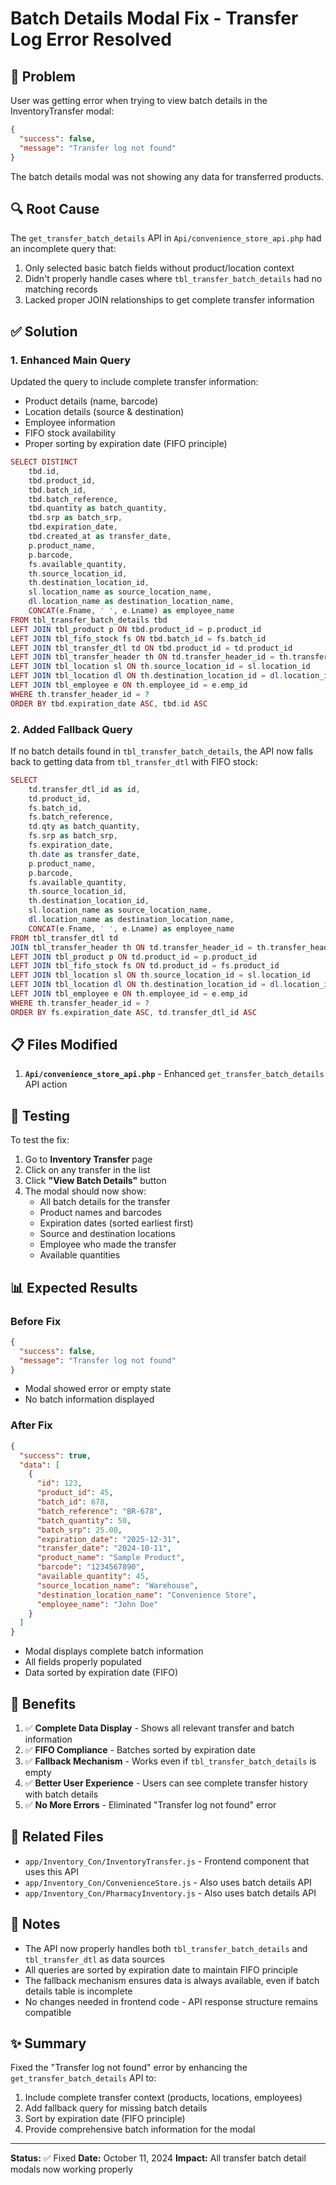 # Batch Details Modal Fix - Transfer Log Error Resolved

## 🎯 Problem
User was getting error when trying to view batch details in the InventoryTransfer modal:
```json
{
  "success": false,
  "message": "Transfer log not found"
}
```

The batch details modal was not showing any data for transferred products.

## 🔍 Root Cause
The `get_transfer_batch_details` API in `Api/convenience_store_api.php` had an incomplete query that:
1. Only selected basic batch fields without product/location context
2. Didn't properly handle cases where `tbl_transfer_batch_details` had no matching records
3. Lacked proper JOIN relationships to get complete transfer information

## ✅ Solution

### 1. Enhanced Main Query
Updated the query to include complete transfer information:
- Product details (name, barcode)
- Location details (source & destination)
- Employee information
- FIFO stock availability
- Proper sorting by expiration date (FIFO principle)

```php
SELECT DISTINCT
    tbd.id,
    tbd.product_id,
    tbd.batch_id,
    tbd.batch_reference,
    tbd.quantity as batch_quantity,
    tbd.srp as batch_srp,
    tbd.expiration_date,
    tbd.created_at as transfer_date,
    p.product_name,
    p.barcode,
    fs.available_quantity,
    th.source_location_id,
    th.destination_location_id,
    sl.location_name as source_location_name,
    dl.location_name as destination_location_name,
    CONCAT(e.Fname, ' ', e.Lname) as employee_name
FROM tbl_transfer_batch_details tbd
LEFT JOIN tbl_product p ON tbd.product_id = p.product_id
LEFT JOIN tbl_fifo_stock fs ON tbd.batch_id = fs.batch_id
LEFT JOIN tbl_transfer_dtl td ON tbd.product_id = td.product_id
LEFT JOIN tbl_transfer_header th ON td.transfer_header_id = th.transfer_header_id
LEFT JOIN tbl_location sl ON th.source_location_id = sl.location_id
LEFT JOIN tbl_location dl ON th.destination_location_id = dl.location_id
LEFT JOIN tbl_employee e ON th.employee_id = e.emp_id
WHERE th.transfer_header_id = ?
ORDER BY tbd.expiration_date ASC, tbd.id ASC
```

### 2. Added Fallback Query
If no batch details found in `tbl_transfer_batch_details`, the API now falls back to getting data from `tbl_transfer_dtl` with FIFO stock:

```php
SELECT 
    td.transfer_dtl_id as id,
    td.product_id,
    fs.batch_id,
    fs.batch_reference,
    td.qty as batch_quantity,
    fs.srp as batch_srp,
    fs.expiration_date,
    th.date as transfer_date,
    p.product_name,
    p.barcode,
    fs.available_quantity,
    th.source_location_id,
    th.destination_location_id,
    sl.location_name as source_location_name,
    dl.location_name as destination_location_name,
    CONCAT(e.Fname, ' ', e.Lname) as employee_name
FROM tbl_transfer_dtl td
JOIN tbl_transfer_header th ON td.transfer_header_id = th.transfer_header_id
LEFT JOIN tbl_product p ON td.product_id = p.product_id
LEFT JOIN tbl_fifo_stock fs ON td.product_id = fs.product_id
LEFT JOIN tbl_location sl ON th.source_location_id = sl.location_id
LEFT JOIN tbl_location dl ON th.destination_location_id = dl.location_id
LEFT JOIN tbl_employee e ON th.employee_id = e.emp_id
WHERE th.transfer_header_id = ?
ORDER BY fs.expiration_date ASC, td.transfer_dtl_id ASC
```

## 📋 Files Modified
1. **`Api/convenience_store_api.php`** - Enhanced `get_transfer_batch_details` API action

## 🧪 Testing
To test the fix:

1. Go to **Inventory Transfer** page
2. Click on any transfer in the list
3. Click **"View Batch Details"** button
4. The modal should now show:
   - All batch details for the transfer
   - Product names and barcodes
   - Expiration dates (sorted earliest first)
   - Source and destination locations
   - Employee who made the transfer
   - Available quantities

## 📊 Expected Results

### Before Fix
```json
{
  "success": false,
  "message": "Transfer log not found"
}
```
- Modal showed error or empty state
- No batch information displayed

### After Fix
```json
{
  "success": true,
  "data": [
    {
      "id": 123,
      "product_id": 45,
      "batch_id": 678,
      "batch_reference": "BR-678",
      "batch_quantity": 50,
      "batch_srp": 25.00,
      "expiration_date": "2025-12-31",
      "transfer_date": "2024-10-11",
      "product_name": "Sample Product",
      "barcode": "1234567890",
      "available_quantity": 45,
      "source_location_name": "Warehouse",
      "destination_location_name": "Convenience Store",
      "employee_name": "John Doe"
    }
  ]
}
```
- Modal displays complete batch information
- All fields properly populated
- Data sorted by expiration date (FIFO)

## 🎉 Benefits
1. ✅ **Complete Data Display** - Shows all relevant transfer and batch information
2. ✅ **FIFO Compliance** - Batches sorted by expiration date
3. ✅ **Fallback Mechanism** - Works even if `tbl_transfer_batch_details` is empty
4. ✅ **Better User Experience** - Users can see complete transfer history with batch details
5. ✅ **No More Errors** - Eliminated "Transfer log not found" error

## 🔄 Related Files
- `app/Inventory_Con/InventoryTransfer.js` - Frontend component that uses this API
- `app/Inventory_Con/ConvenienceStore.js` - Also uses batch details API
- `app/Inventory_Con/PharmacyInventory.js` - Also uses batch details API

## 📝 Notes
- The API now properly handles both `tbl_transfer_batch_details` and `tbl_transfer_dtl` as data sources
- All queries are sorted by expiration date to maintain FIFO principle
- The fallback mechanism ensures data is always available, even if batch details table is incomplete
- No changes needed in frontend code - API response structure remains compatible

## ✨ Summary
Fixed the "Transfer log not found" error by enhancing the `get_transfer_batch_details` API to:
1. Include complete transfer context (products, locations, employees)
2. Add fallback query for missing batch details
3. Sort by expiration date (FIFO principle)
4. Provide comprehensive batch information for the modal

---
**Status:** ✅ Fixed
**Date:** October 11, 2024
**Impact:** All transfer batch detail modals now working properly
